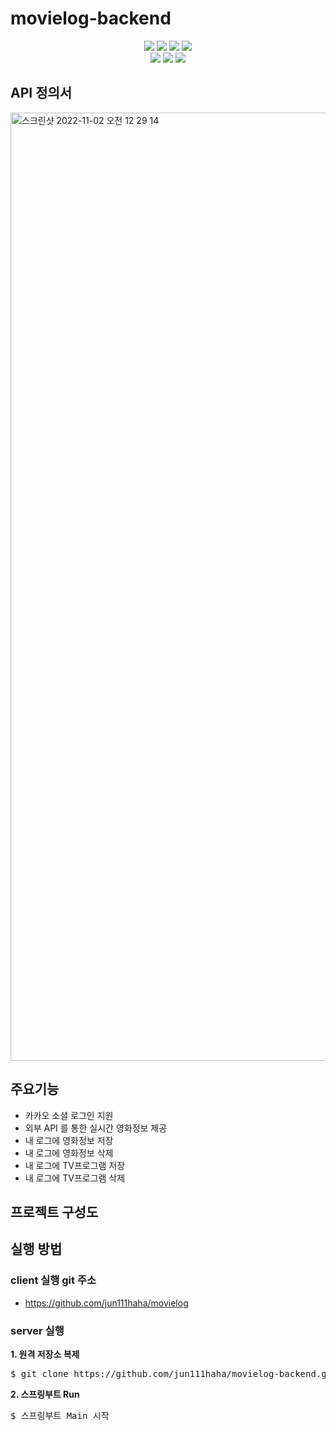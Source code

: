 # movielog-backend
<div align=center> 
  <img src="https://img.shields.io/badge/Java-007396?style=for-the-badge&logo=OpenJDK&logoColor=white">
  <img src="https://img.shields.io/badge/springboot-6DB33F?style=for-the-badge&logo=springboot&logoColor=black">
  <img src="https://img.shields.io/badge/springsecurity-6DB33F?style=for-the-badge&logo=springsecurity&logoColor=black">
  <img src="https://img.shields.io/badge/mysql-4479A1?style=for-the-badge&logo=mysql&logoColor=black">
  <br>
  <img src="https://img.shields.io/badge/hibernate-59666C?style=for-the-badge&logo=hibernate&logoColor=black">
  <img src="https://img.shields.io/badge/junit5-25A162?style=for-the-badge&logo=junit5&logoColor=black">
  <img src="https://img.shields.io/badge/gradle-02303A?style=for-the-badge&logo=gradle&logoColor=black">
  </br>
</div>

## API 정의서
<img width="1517" alt="스크린샷 2022-11-02 오전 12 29 14" src="https://user-images.githubusercontent.com/59434443/199272851-60e453be-bb16-44ed-ae55-0c4a639a6137.png">

## 주요기능
- 카카오 소셜 로그인 지원
- 외부 API 를 통한 실시간 영화정보 제공
- 내 로그에 영화정보 저장
- 내 로그에 영화정보 삭제
- 내 로그에 TV프로그램 저장
- 내 로그에 TV프로그램 삭제

## 프로젝트 구성도

## 실행 방법
### client 실행 git 주소
- https://github.com/jun111haha/movielog

### server 실행
**1. 원격 저장소 복제**
<pre>
$ git clone https://github.com/jun111haha/movielog-backend.git
</pre>

**2. 스프링부트 Run**
<pre>
$ 스프링부트 Main 시작
</pre>
